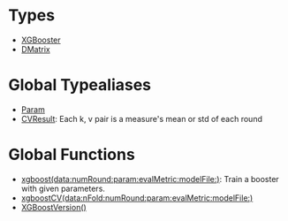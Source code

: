 # Types

  - [XGBooster](/XGBooster)
  - [DMatrix](/DMatrix)

# Global Typealiases

  - [Param](/Param)
  - [CVResult](/CVResult):
    Each k, v pair is a measure's mean or std of each round

# Global Functions

  - [xgboost(data:numRound:param:evalMetric:modelFile:)](/xgboost\(data:numRound:param:evalMetric:modelFile:\)):
    Train a booster with given parameters.
  - [xgboostCV(data:nFold:numRound:param:evalMetric:modelFile:)](/xgboostCV\(data:nFold:numRound:param:evalMetric:modelFile:\))
  - [XGBoostVersion()](/XGBoostVersion\(\))
